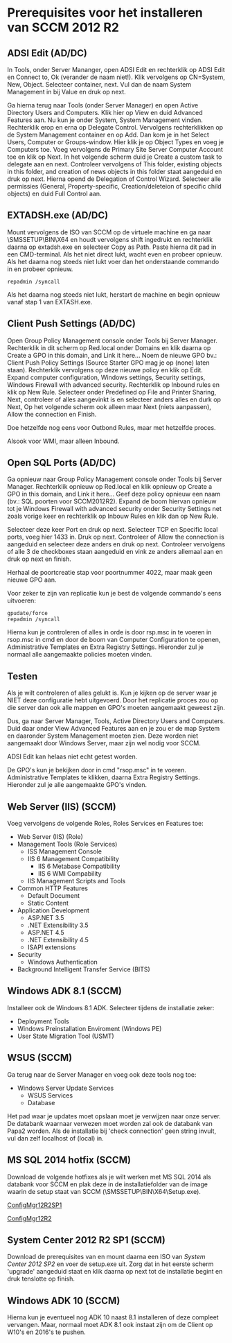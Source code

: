 # Prerequisites voor het installeren van SCCM 2012 R2

## ADSI Edit (AD/DC)

In Tools, onder Server Mananger, open ADSI Edit en rechterklik op ADSI Edit en Connect to, Ok (verander de naam niet!).
Klik vervolgens op CN=System, New, Object.
Selecteer container, next.
Vul dan de naam System Management in bij Value en druk op next.

Ga hierna terug naar Tools (onder Server Manager) en open Active Directory Users and Computers.
Klik hier op View en duid Advanced Features aan. Nu kun je onder System, System Management vinden. Rechterklik erop en erna op Delegate Control.
Vervolgens rechterklikken op de System Management container en op Add. Dan kom je in het Select Users, Computer or Groups-window. Hier klik je op Object Types en voeg je Computers toe.
Voeg vervolgens de Primary Site Server Computer Account toe en klik op Next.
In het volgende scherm duid je Create a custom task to delegate aan en next.
Controleer vervolgens of This folder, existing objects in this folder, and creation of news objects in this folder staat aangeduid en druk op next.
Hierna opend de Delegation of Control Wizard. Selecteer alle permissies (General, Property-specific, Creation/deleteion of specific child objects) en duid Full Control aan.

## EXTADSH.exe (AD/DC)

Mount vervolgens de ISO van SCCM op de virtuele machine en ga naar \SMSSETUP\BIN\X64 en houdt vervolgens shift ingedrukt en rechterklik daarna op extadsh.exe en selecteer Copy as Path.
Paste hierna dit pad in een CMD-terminal.
Als het niet direct lukt, wacht even en probeer opnieuw.
Als het daarna nog steeds niet lukt voer dan het onderstaande commando in en probeer opnieuw.
    
    repadmin /syncall
    
Als het daarna nog steeds niet lukt, herstart de machine en begin opnieuw vanaf stap 1 van EXTASH.exe.

## Client Push Settings (AD/DC)

Open Group Policy Management console onder Tools bij Server Manager.
Rechterklik in dit scherm op Red.local onder Domains en klik daarna op Create a GPO in this domain, and Link it here...
Noem de nieuwe GPO bv.: Client Push Policy Settings (Source Starter GPO mag je op (none) laten staan).
Rechterklik vervolgens op deze nieuwe policy en klik op Edit. Expand computer configuration, Windows settings, Security settings, Windows Firewall with advanced security. Rechterklik op Inbound rules en klik op New Rule.
Selecteer onder Predefined op File and Printer Sharing, Next, controleer of alles aangevinkt is en selecteer anders alles en durk op Next, Op het volgende scherm ook alleen maar Next (niets aanpassen), Allow the connection en Finish.

Doe hetzelfde nog eens voor Outbond Rules, maar met hetzelfde proces.

Alsook voor WMI, maar alleen Inbound.

## Open SQL Ports (AD/DC)
Ga opnieuw naar Group Policy Management console onder Tools bij Server Manager. 
Rechterklik opnieuw op Red.local en klik opnieuw op Create a GPO in this domain, and Link it here...
Geef deze policy opnieuw een naam (bv.: SQL poorten voor SCCM2012R2).
Expand de boom hiervan opnieuw tot je Windows Firewall with advanced security onder Security Settings net zoals vorige keer en rechterklik op Inbouw Rules en klik dan op New Rule.


Selecteer deze keer Port en druk op next.
Selecteer TCP en Specific local ports, voeg hier 1433 in. Druk op next.
Controleer of Allow the connection is aangeduid en selecteer deze anders en druk op next.
Controleer vervolgens of alle 3 de checkboxes staan aangeduid en vink ze anders allemaal aan en druk op next en finish.


Herhaal de poortcreatie stap voor poortnummer 4022, maar maak geen nieuwe GPO aan.


Voor zeker te zijn van replicatie kun je best de volgende commando's eens uitvoeren:

    gpudate/force
    repadmin /syncall
    
Hierna kun je controleren of alles in orde is door rsp.msc in te voeren in rsop.msc in cmd en door de boom van Computer Configuration te openen, Administrative Templates en Extra Registry Settings.
Hieronder zul je normaal alle aangemaakte policies moeten vinden.

## Testen

Als je wilt controleren of alles gelukt is. Kun je kijken op de server waar je NIET deze configuratie hebt uitgevoerd. Door het replicatie proces zou op die server dan ook alle mappen en GPO's moeten aangemaakt geweest zijn.

Dus, ga naar Server Manager, Tools, Active Directory Users and Computers. Duid daar onder View Advanced Features aan en je zou er de map System en daaronder System Management moeten zien. Deze worden niet aangemaakt door Windows Server, maar zijn wel nodig voor SCCM.

ADSI Edit kan helaas niet echt getest worden.

De GPO's kun je bekijken door in cmd "rsop.msc" in te voeren. Administrative Templates te klikken, daarna Extra Registry Settings. Hieronder zul je alle aangemaakte GPO's vinden.

## Web Server (IIS) (SCCM)

Voeg vervolgens de volgende Roles, Roles Services en Features toe:

  - Web Server (IIS) (Role)
  - Management Tools (Role Services)
    - ISS Management Console
    - IIS 6 Management Compatibility
      - IIS 6 Metabase Compatibility
      - IIS 6 WMI Compability
    - IIS Management Scripts and Tools
  - Common HTTP Features
    - Default Document
    - Static Content
  - Application Development
    - ASP.NET 3.5
    - .NET Extensibility 3.5
    - ASP.NET 4.5
    - .NET Extensibility 4.5
    - ISAPI extensions
  - Security
    - Windows Authentication
  - Background Intelligent Transfer Service (BITS)

## Windows ADK 8.1 (SCCM)

Installeer ook de Windows 8.1 ADK.
Selecteer tijdens de installatie zeker:
  
  - Deployment Tools
  - Windows Preinstallation Enviroment (Windows PE)
  - User State Migration Tool (USMT)
    
## WSUS (SCCM)

Ga terug naar de Server Manager en voeg ook deze tools nog toe:

  - Windows Server Update Services
    - WSUS Services
    - Database

Het pad waar je updates moet opslaan moet je verwijzen naar onze server.
De databank waarnaar verwezen moet worden zal ook de databank van Papa2 worden.
Als de installatie bij 'check connection' geen string invult, vul dan zelf localhost of (local) in.

## MS SQL 2014 hotfix (SCCM)

Download de volgende hotfixes als je wilt werken met MS SQL 2014 als databank voor SCCM en plak deze in de installatiefolder van de image waarin de setup staat van SCCM (\SMSSETUP\BIN\X64\Setup.exe).

[ConfigMgr12R2SP1](http://hotfixv4.microsoft.com/ConfigMgrV5/sp1/CM12_SP1_QFE_KB3020755_X64_ENU_OOB/05.00.7804.1115/free/483084_ENU_x64_zip.exe)

[ConfigMgr12R2](http://hotfixv4.microsoft.com/ConfigMgrV5/nosp/ConfigMgr12_R2_QFE_KB3020755_X64_ENU_OOB/05.00.7958.1113/free/480671_ENU_x64_zip.exe)

## System Center 2012 R2 SP1 (SCCM)

Download de prerequisites van en mount daarna een ISO van *System Center 2012 SP2* en voer de setup.exe uit.
Zorg dat in het eerste scherm 'upgrade' aangeduid staat en klik daarna op next tot de installatie begint en druk tenslotte op finish.

## Windows ADK 10 (SCCM)

Hierna kun je eventueel nog ADK 10 naast 8.1 installeren of deze compleet vervangen. Maar, normaal moet ADK 8.1 ook instaat zijn om de Client op W10's en 2016's te pushen.